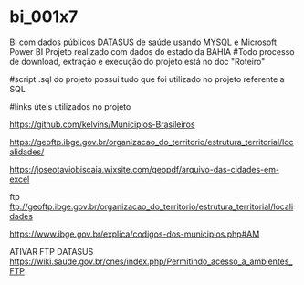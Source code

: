 # bi_001x7
BI com dados públicos DATASUS de saúde usando MYSQL e Microsoft Power BI 
Projeto realizado com dados do estado da BAHIA
#Todo processo de download, extração e execução do projeto está no doc "Roteiro"

#script .sql do projeto possui tudo que foi utilizado no projeto referente a SQL




#links úteis utilizados no projeto

https://github.com/kelvins/Municipios-Brasileiros

https://geoftp.ibge.gov.br/organizacao_do_territorio/estrutura_territorial/localidades/

https://joseotaviobiscaia.wixsite.com/geopdf/arquivo-das-cidades-em-excel

ftp
ftp://geoftp.ibge.gov.br/organizacao_do_territorio/estrutura_territorial/localidades

https://www.ibge.gov.br/explica/codigos-dos-municipios.php#AM

ATIVAR FTP DATASUS
https://wiki.saude.gov.br/cnes/index.php/Permitindo_acesso_a_ambientes_FTP

